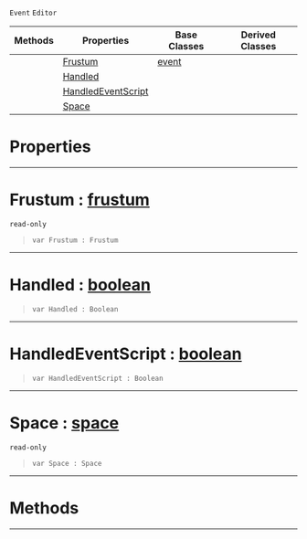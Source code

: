  `Event` `Editor`



|Methods|Properties|Base Classes|Derived Classes|
|---|---|---|---|
| |[ Frustum](https://plasmaengine.github.io/PlasmaDocs/Plasma1/C++/code_reference/class_reference/selecttoolfrustumevent.markdown#frustum-plasma-engine-docu)|[event](https://plasmaengine.github.io/PlasmaDocs/Plasma1/C++/code_reference/class_reference/event.markdown)| |
| |[ Handled](https://plasmaengine.github.io/PlasmaDocs/Plasma1/C++/code_reference/class_reference/selecttoolfrustumevent.markdown#handled-plasma-engine-docu)| | |
| |[ HandledEventScript](https://plasmaengine.github.io/PlasmaDocs/Plasma1/C++/code_reference/class_reference/selecttoolfrustumevent.markdown#handledeventscript-plasma)| | |
| |[ Space](https://plasmaengine.github.io/PlasmaDocs/Plasma1/C++/code_reference/class_reference/selecttoolfrustumevent.markdown#space-plasma-engine-docume)| | |


 #  Properties


---  
 #  Frustum : [frustum](https://plasmaengine.github.io/PlasmaDocs/Plasma1/C++/code_reference/class_reference/frustum.markdown)

 `read-only`

> 
> ``` lang=cpp, name=Lightning
> var Frustum : Frustum


---  
 #  Handled : [boolean](https://plasmaengine.github.io/PlasmaDocs/Plasma1/C++/code_reference/lightning_base_types/boolean.markdown)

> 
> ``` lang=cpp, name=Lightning
> var Handled : Boolean


---  
 #  HandledEventScript : [boolean](https://plasmaengine.github.io/PlasmaDocs/Plasma1/C++/code_reference/lightning_base_types/boolean.markdown)

> 
> ``` lang=cpp, name=Lightning
> var HandledEventScript : Boolean


---  
 #  Space : [space](https://plasmaengine.github.io/PlasmaDocs/Plasma1/C++/code_reference/class_reference/space.markdown)

 `read-only`

> 
> ``` lang=cpp, name=Lightning
> var Space : Space


---  
 #  Methods


---  
 

 
